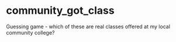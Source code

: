 # community_got_class
Guessing game - which of these are real classes offered at my local community college?
